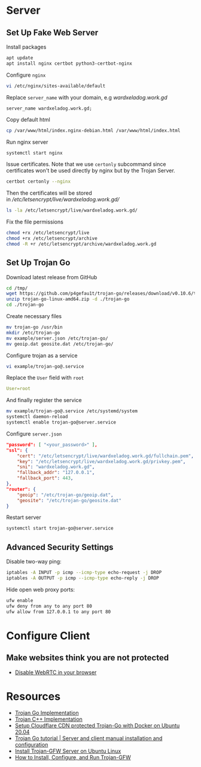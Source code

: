 # Server
## Set Up Fake Web Server
Install packages
```sh
apt update
apt install nginx certbot python3-certbot-nginx
```
Configure `nginx`
```sh
vi /etc/nginx/sites-available/default
```
Replace `server_name` with your domain, e.g *wardxeladog.work.gd*
```nginx
server_name wardxeladog.work.gd;
```
Copy default html
```sh
cp /var/www/html/index.nginx-debian.html /var/www/html/index.html
```
Run nginx server
```sh
systemctl start nginx
```
Issue certificates.
Note that we use `certonly` subcommand since certificates won't be used directly by nginx but by the Trojan Server.
```sh
certbot certonly --nginx
```
Then the certificates will be stored in _/etc/letsencrypt/live/wardxeladog.work.gd/_
```sh
ls -la /etc/letsencrypt/live/wardxeladog.work.gd/
```
Fix the file permissions
```sh
chmod +rx /etc/letsencrypt/live
chmod +rx /etc/letsencrypt/archive
chmod -R +r /etc/letsencrypt/archive/wardxeladog.work.gd
```
## Set Up Trojan Go
Download latest release from GitHub
```sh
cd /tmp/
wget https://github.com/p4gefau1t/trojan-go/releases/download/v0.10.6/trojan-go-linux-amd64.zip
unzip trojan-go-linux-amd64.zip -d ./trojan-go
cd ./trojan-go
```
Create necessary files
```sh
mv trojan-go /usr/bin
mkdir /etc/trojan-go
mv example/server.json /etc/trojan-go/
mv geoip.dat geosite.dat /etc/trojan-go/
```
Configure trojan as a service
```sh
vi example/trojan-go@.service
```
Replace the `User` field with `root`
```yaml
User=root
```
And finally register the service
```sh
mv example/trojan-go@.service /etc/systemd/system
systemctl daemon-reload
systemctl enable trojan-go@server.service
```
Configure `server.json`
```json
"password": [ "<your_password>" ],
"ssl": {
	"cert": "/etc/letsencrypt/live/wardxeladog.work.gd/fullchain.pem",
	"key": "/etc/letsencrypt/live/wardxeladog.work.gd/privkey.pem",
	"sni": "wardxeladog.work.gd",
	"fallback_addr": "127.0.0.1",
	"fallback_port": 443,
},
"router": {
	"geoip": "/etc/trojan-go/geoip.dat",
	"geosite": "/etc/trojan-go/geosite.dat"
}
```
Restart server
```sh
systemctl start trojan-go@server.service
```
## Advanced Security Settings
Disable two-way ping:
```sh
iptables -A INPUT -p icmp --icmp-type echo-request -j DROP
iptables -A OUTPUT -p icmp --icmp-type echo-reply -j DROP
```
Hide open web proxy ports:
```sh
ufw enable
ufw deny from any to any port 80
ufw allow from 127.0.0.1 to any port 80
```
# Configure Client

## Make websites think you are not protected
- [Disable WebRTC in your browser](https://github.com/K3V1991/How-to-disable-WebRTC-in-Chrome-Firefox-Safari-Opera-and-Edge)
# Resources
- [Trojan Go Implementation](https://github.com/p4gefau1t/trojan-go)
- [Trojan C++ Implementation](https://github.com/trojan-gfw/trojan)
- [Setup Cloudflare CDN protected Trojan-Go with Docker on Ubuntu 20.04](https://thematrix.dev/setup-cloudflare-cdn-protected-trojan-go-using-docker-on-ubuntu-20-04/)
- [Trojan Go tutorial | Server and client manual installation and configuration](https://youtu.be/Ymlc_Pjhm8s?si=FTTopRv8TO1K_Z7g)
- [Install Trojan-GFW Server on Ubuntu Linux](https://sedap.github.io/install-trojan-gfw-on-ubuntu.html)
- [How to Install, Configure, and Run Trojan-GFW](https://oilandfish.net/posts/trojan-gfw.html)